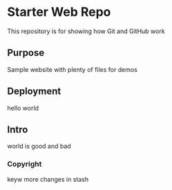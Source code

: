 

 # Starter Web Repo

This repository is for showing how Git and GitHub work

## Purpose

Sample website with plenty of files for demos

## Deployment
hello world

## Intro
world is good and bad


### Copyright
keyw more changes in stash
